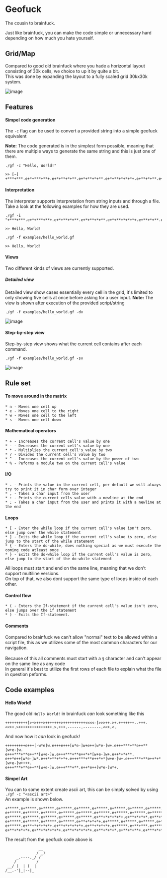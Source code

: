 # Geofuck
The cousin to brainfuck.

Just like brainfuck, you can make the code simple or unnecessary hard depending on how much you hate yourself.

## Grid/Map
Compared to good old brainfuck where you hade a horizontal layout consisting of 30k cells, we choice to up it by quite a bit.<br/>
This was done by expanding the layout to a fully scaled grid 30kx30k system.

![image](https://user-images.githubusercontent.com/14398606/206286738-512f678f-bcdf-471d-b074-64bd129cdf99.png)

## Features

#### Simpel code generation
The `-c` flag can be used to convert a provided string into a simple geofuck equivalent

<b>Note:</b> The code generated is in the simplest form possible, meaning that there are multiple ways to generate the same string and this is just one of them.
```
./gf -c "Hello, World!"

>> [~] +***+***.e+*+***+**+.e+*+**+*+**.e+*+**+*+**.e+*+**+*+*+*+.e+**+*+**.e+*****.e+**+**+*+*+.e+*+**+*+*+*+.e+*+*+***+*.e+*+**+*+**.e+*+***+**.e+*****+.
```

#### Interpretation
The interpreter supports interpretation from string inputs and through a file.
Take a look at the following examples for how they are used.
```
./gf -i "+***+***.e+*+***+**+.e+*+**+*+**.e+*+**+*+**.e+*+**+*+*+*+.e+**+*+**.e+*****.e+**+**+*+*+.e+*+**+*+*+*+.e+*+*+***+*.e+*+**+*+**.e+*+***+**.e+*****+.

>> Hello, World!
```

```
./gf -f examples/hello_world.gf

>> Hello, World!
```
#### Views
Two different kinds of views are currently supported.

##### Detailed view
Detailed view show cases essentially every cell in the grid, it's limited to only showing five cells at once before asking for a user input.
<b>Note:</b> The view is shown after execution of the provided script/string
```
./gf -f examples/hello_world.gf -dv
```

![image](https://user-images.githubusercontent.com/14398606/206399488-634d88b0-83e7-46e0-b993-af7ac965a7f4.png)

#### Step-by-step view
Step-by-step view shows what the current cell contains after each command.

```
./gf -f examples/hello_world.gf -sv
```

![image](https://user-images.githubusercontent.com/14398606/206398733-aef5fcad-bc6c-4b76-b88d-519d3a47803e.png)

## Rule set

#### To move around in the matrix
```
* n - Moves one cell up
* e - Moves one cell to the right
* w - Moves one cell to the left
* s - Moves one cell down
```

#### Mathematical operators
```
* + - Increases the current cell's value by one
* - - Decreases the current cell's value by one
* * - Multiplies the current cell's value by two
* / - Divides the current cell's value by two
* ^ - Increases the current cell's value by the power of two
* % - Peforms a module two on the current cell's value
```

#### I/O
```
* . - Prints the value in the current cell, per default we will always try to print it in char form over integer
* , - Takes a char input from the user
* : - Prints the current cells value with a newline at the end
* ; - Takes a char input from the user and prints it with a newline at the end
```


#### Loops
```
* [ - Enter the while loop if the current cell's value isn't zero, else jump over the while statement
* ] - Exits the while loop if the current cell's value is zero, else jump to the start of the while statement
* { - Enters the do-while, does nothing special as we must execute the coming code atleast once
* } - Exits the do-while loop if the current cell's value is zero, else jump to the start of the do-while statement
``` 
All loops must start and end on the same line, meaning that we don't support multiline versions.<br/>
On top of that, we also dont support the same type of loops inside of each other.

#### Control flow
```
* ( - Enters the If-statement if the current cell's value isn't zero, else jumps over the if statement
* ) - Exits the If-statement.
```

#### Comments
Compared to brainfuck we can't allow "normal" text to be allowed within a script file, this as we utilizes some of the
most common characters for our navigation. <br/><br/>
Because of this all comments must start with a `§` character and can't appear on the same line as any code <br/>
In general it's best to utilize the first rows of each file to explain what the file in question peforms.<br/>

## Code examples

#### Hello World!
The good old `Hello World!` in brainfuck *can* look something like this
```
++++++++++[>+>+++>+++++++>++++++++++<<<<-]>>>++.>+.+++++++..+++.<<++.>+++++++++++++++.>.+++.------.--------.<<+.<.
```

And now how it *can* look in geofuck!
```
+++++++++e+++[-w*e]w.e+++e+++[w*e-]w+e++[w*e-]w+.e+++***+**e++**[w+e-]w.
e+++***+**e++**[w+e-]w.e+++***+**e++*+*[w+e-]w+.e++*+*+**.
e++*e++[w*e-]w*.e++*+**+*+*+.e+++***+**e++*+*[w+e-]w+.e+++***+**e++*+*[w+e-]w++++.
e+++***+**e++**[w+e-]w.e+++***+**.e++*e++[w*e-]w*+.
```

#### Simpel Art

You can to some extent create ascii art, this can be simply solved by using `./gf -c "<ascii art>"`<br/>
An example is shown below.

```
+*****.e+*****.e+*****.e+*****.e+*****.e+*****.e+*****.e+*****.e+*****.e+*****.e+*****.e+*****.e+*****.e+*****.e+*****.e+**+*+*+*+*+.e+**+*+*+*+*+:
e+*****.e+*****.e+*****.e+*****.e+*****.e+*****.e+*****.e+*****.e+*****.e+*****.e+*****.e+*****.e+*****.e+*****.e+**+*+*+*+.e+*****.e+**+*+*+*+*+.e+**+***+:
e+*****.e+*****.e+*****.e+*****.e+*****.e+**+*+*+*+*+.e+**+*+*+*.e+**+*+**+.e+**+*+**+.e+**+*+**+.e+**+*+**+.e+**+*+*+*.e+**+*+*+*+*+.e+**+*+*+*+.e+*****.e+**+*+*+*+:
e+*****.e+*****.e+*****.e+*****.e+**+*+*+*+.e+*****.e+*****.e+*****.e+*****.e+*****.e+*****.e+*****.e+*****.e+*****.e+**+*+*+*+:
e+*****.e+**+*+*+*+*+.e+**+*+*+*+*+.e+**+*+*+*+.e+*****.e+**+***.e+*****.e+*****.e+*+*+*+*+**.e+*****.e+**+***.e+*****.e+*****.e+*+*+*+*+**:
e+**+*+*+*+.e+**+*+*+*+*+.e+**+*+*+*+*+.e+**+*+*+*.e+**+*+**+.e+***+*+*+.e+*+*+*+*+**.e+**+*+*+*+*+.e+*+*+*+*+**.e+**+*+**+.e+**+*+**+.e+*+*+*+*+**.e+**+*+*+*+*+.e+*+*+*+*+**:
```

The result from the geofuck code above is
```
               __
              / _)
     _.----._/ /
    /         /
 __/ (  | (  |
/__.-'|_|--|_
```